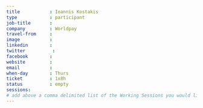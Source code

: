 ```yaml
---
title           : Ioannis Kostakis
type            : participant
job-title       :
company         : Worldpay
travel-from     :
image           :
linkedin        :
twitter          :
facebook        :
website         :
email           :
when-day        : Thurs
ticket          : 1x8h
status          : empty
sessions:
# add above a comma delimited list of the Working Sessions you would like to attend (use the session's title)
---
```


<!-- put more details about participant here -->
